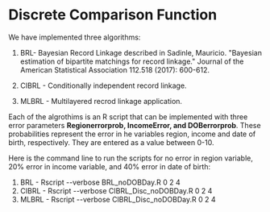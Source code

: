 # Discrete Comparison Function

We have implemented three algorithms: 

1) BRL- Bayesian Record Linkage described in Sadinle, Mauricio. "Bayesian estimation of bipartite matchings for record linkage." Journal of the American Statistical Association 112.518 (2017): 600-612.

2) CIBRL - Conditionally independent record linkage.

3) MLBRL - Multilayered recrod linkage application.

Each of the algrothims is an R script that can be implemented with three error parameters **Regionerrorprob, IncomeError, and DOBerrorprob**. These probabilities represent the error in he variables region, income and date of birth, respectively. They are entered as a value between 0-10. 

Here is the command line to run the scripts for no error in region variable, 20% error in income variable, and 40% error in date of birth:

1) BRL - Rscript --verbose BRL_noDOBDay.R 0 2 4  
2) CIBRL - Rscript --verbose CIBRL_Disc_noDOBDay.R 0 2 4  
3) MLBRL - Rscript --verbose CIBRL_Disc_noDOBDay.R 0 2 4  
